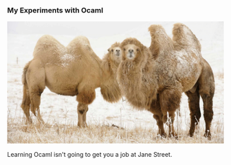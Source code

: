 ### My Experiments with Ocaml

![Alt text](/camels.webp)

Learning Ocaml isn't going to get you a job at Jane Street. 


